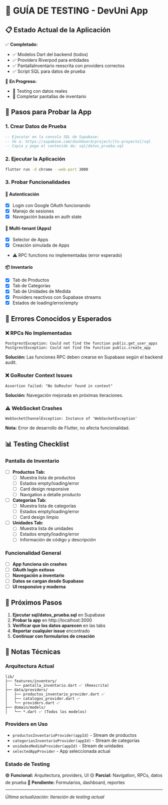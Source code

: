 # 🧪 GUÍA DE TESTING - DevUni App

## 📋 Estado Actual de la Aplicación

✅ **Completado:**
- ✅ Modelos Dart del backend (todos)
- ✅ Providers Riverpod para entidades
- ✅ PantallaInventario reescrita con providers correctos
- ✅ Script SQL para datos de prueba

🔄 **En Progreso:**
- 🔧 Testing con datos reales
- 🔧 Completar pantallas de inventario

## 🚀 Pasos para Probar la App

### 1. Crear Datos de Prueba
```sql
-- Ejecutar en la consola SQL de Supabase:
-- Ve a: https://supabase.com/dashboard/project/[tu-proyecto]/sql
-- Copia y pega el contenido de: sql/datos_prueba.sql
```

### 2. Ejecutar la Aplicación
```bash
flutter run -d chrome --web-port 3000
```

### 3. Probar Funcionalidades

#### 🔐 Autenticación
- [x] Login con Google OAuth funcionando
- [x] Manejo de sesiones
- [x] Navegación basada en auth state

#### 📱 Multi-tenant (Apps)
- [x] Selector de Apps
- [x] Creación simulada de Apps
- ⚠️ RPC functions no implementadas (error esperado)

#### 📦 Inventario
- [x] Tab de Productos
- [x] Tab de Categorías  
- [x] Tab de Unidades de Medida
- [x] Providers reactivos con Supabase streams
- [x] Estados de loading/error/empty

## 🐛 Errores Conocidos y Esperados

### ❌ RPCs No Implementadas
```
PostgrestException: Could not find the function public.get_user_apps
PostgrestException: Could not find the function public.create_app
```
**Solución:** Las funciones RPC deben crearse en Supabase según el backend audit.

### ❌ GoRouter Context Issues
```
Assertion failed: "No GoRouter found in context"
```
**Solución:** Navegación mejorada en próximas iteraciones.

### ⚠️ WebSocket Crashes
```
WebSocketChannelException: Instance of 'WebSocketException'
```
**Nota:** Error de desarrollo de Flutter, no afecta funcionalidad.

## 📊 Testing Checklist

### Pantalla de Inventario
- [ ] **Productos Tab:**
  - [ ] Muestra lista de productos
  - [ ] Estados empty/loading/error
  - [ ] Card design responsive
  - [ ] Navigation a detalle producto

- [ ] **Categorías Tab:**
  - [ ] Muestra lista de categorías
  - [ ] Estados empty/loading/error
  - [ ] Card design limpio

- [ ] **Unidades Tab:**
  - [ ] Muestra lista de unidades
  - [ ] Estados empty/loading/error
  - [ ] Información de código y descripción

### Funcionalidad General
- [ ] **App funciona sin crashes**
- [ ] **OAuth login exitoso**
- [ ] **Navegación a inventario**
- [ ] **Datos se cargan desde Supabase**
- [ ] **UI responsive y moderna**

## 🎯 Próximos Pasos

1. **Ejecutar sql/datos_prueba.sql** en Supabase
2. **Probar la app** en http://localhost:3000
3. **Verificar que los datos aparecen** en las tabs
4. **Reportar cualquier issue** encontrado
5. **Continuar con formularios de creación**

## 📝 Notas Técnicas

### Arquitectura Actual
```
lib/
├── features/inventory/
│   └── pantalla_inventario.dart ✅ (Reescrita)
├── data/providers/
│   ├── productos_inventario_provider.dart ✅
│   ├── catalogos_provider.dart ✅
│   └── providers.dart ✅
├── domain/models/
│   └── *.dart ✅ (Todos los modelos)
```

### Providers en Uso
- `productosInventarioProvider(appId)` - Stream de productos
- `categoriasInventarioProvider(appId)` - Stream de categorías  
- `unidadesMedidaProvider(appId)` - Stream de unidades
- `selectedAppProvider` - App seleccionada actual

### Estado de Testing
🟢 **Funcional:** Arquitectura, providers, UI
🟡 **Parcial:** Navigation, RPCs, datos de prueba
🔴 **Pendiente:** Formularios, dashboard, reportes

---
*Última actualización: Iteración de testing actual*